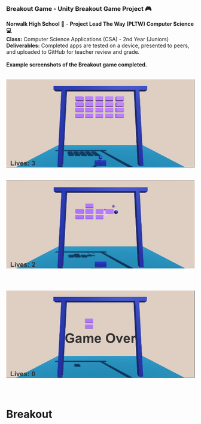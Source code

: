 ### Breakout Game - Unity Breakout Game Project :video_game:<br>
<b>Norwalk High School</b> :school: - <b>Project Lead The Way (PLTW) Computer Science :computer:</b><br>
<b>Class:</b> Computer Science Applications (CSA) - 2nd Year (Juniors)<br>
<b>Deliverables:</b> Completed apps are tested on a device, presented to peers, and uploaded to GitHub for teacher review and grade.   
<br>
<b>Example screenshots of the Breakout game completed.</b><br><br>

![Alt text](https://github.com/ashbretado/Breakout/blob/master/Capture.JPG "Start Screen")
<br><br>

![Alt text](https://github.com/ashbretado/Breakout/blob/master/Capture2.JPG "During the Game")
<br><br>

![Alt text](https://github.com/ashbretado/Breakout/blob/master/Capture3.JPG "Game Over")
<br><br>
=======
# Breakout

